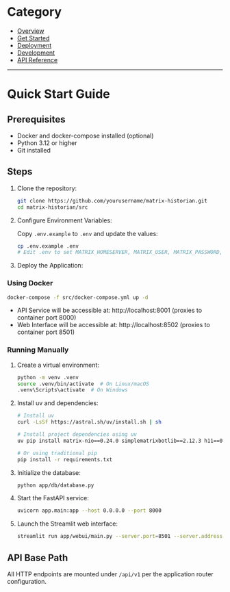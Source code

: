 # Category
* [Overview](./overview.md)
* [Get Started](./get-started.md)
* [Deployment](./deployment.md)
* [Development](./development.md)
* [API Reference](./reference/api-reference.md)

---

# Quick Start Guide

## Prerequisites
- Docker and docker-compose installed (optional)
- Python 3.12 or higher
- Git installed

## Steps

1. Clone the repository:
   ```bash
   git clone https://github.com/yourusername/matrix-historian.git
   cd matrix-historian/src
   ```

2. Configure Environment Variables:

   Copy `.env.example` to `.env` and update the values:
   ```bash
   cp .env.example .env
   # Edit .env to set MATRIX_HOMESERVER, MATRIX_USER, MATRIX_PASSWORD, etc.
   ```

3. Deploy the Application:

### Using Docker
   ```bash
   docker-compose -f src/docker-compose.yml up -d
   ```
   - API Service will be accessible at: http://localhost:8001 (proxies to container port 8000)
   - Web Interface will be accessible at: http://localhost:8502 (proxies to container port 8501)

### Running Manually

1. Create a virtual environment:
   ```bash
   python -m venv .venv
   source .venv/bin/activate  # On Linux/macOS
   .venv\Scripts\activate  # On Windows
   ```

2. Install uv and dependencies:
   ```bash
   # Install uv
   curl -LsSf https://astral.sh/uv/install.sh | sh
   
   # Install project dependencies using uv
   uv pip install matrix-nio==0.24.0 simplematrixbotlib==2.12.3 h11==0.14.0 httpcore==0.17.3 fastapi==0.115.12 uvicorn==0.34.2 sqlalchemy==2.0.40 python-multipart==0.0.20 pydantic==2.11.4 email-validator==2.2.0 pytest==8.3.5 python-dotenv==1.1.0 backoff==2.2.1 groq streamlit==1.45.0 pandas==2.2.3 requests==2.32.3 humanize==4.12.3 plotly==5.20.0 wordcloud==1.9.3 jieba==0.42.1 networkx==3.2.1 matplotlib==3.8.0 scipy==1.12.0
   
   # Or using traditional pip
   pip install -r requirements.txt
   ```

3. Initialize the database:
   ```bash
   python app/db/database.py
   ```

4. Start the FastAPI service:
   ```bash
   uvicorn app.main:app --host 0.0.0.0 --port 8000
   ```

5. Launch the Streamlit web interface:
   ```bash
   streamlit run app/webui/main.py --server.port=8501 --server.address=0.0.0.0
   ```

## API Base Path

All HTTP endpoints are mounted under `/api/v1` per the application router configuration.
